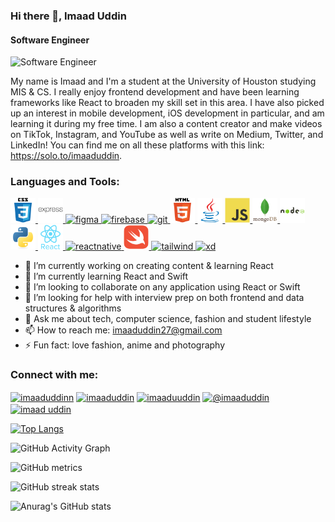 ### Hi there 👋, Imaad Uddin 
#### Software Engineer 
![Software Engineer ](https://media-exp1.licdn.com/dms/image/C5616AQGP8JbkrFp6wA/profile-displaybackgroundimage-shrink_200_800/0/1646773372099?e=1652918400&v=beta&t=R83xn5q-a_j6l066iqQwzzL6A2fIozAG8flIv_FetV8)

My name is Imaad and I'm a student at the University of Houston studying MIS & CS. I really enjoy frontend development and have been learning frameworks like React to broaden my skill set in this area. I have also picked up an interest in mobile development, iOS development in particular, and am learning it during my free time. I am also a content creator and make videos on TikTok, Instagram, and YouTube as well as write on Medium, Twitter, and LinkedIn! You can find me on all these platforms with this link: https://solo.to/imaaduddin.

<h3 align="left">Languages and Tools:</h3>
<p align="left"> <a href="https://www.w3schools.com/css/" target="_blank" rel="noreferrer"> <img src="https://raw.githubusercontent.com/devicons/devicon/master/icons/css3/css3-original-wordmark.svg" alt="css3" width="40" height="40"/> </a> <a href="https://expressjs.com" target="_blank" rel="noreferrer"> <img src="https://raw.githubusercontent.com/devicons/devicon/master/icons/express/express-original-wordmark.svg" alt="express" width="40" height="40"/> </a> <a href="https://www.figma.com/" target="_blank" rel="noreferrer"> <img src="https://www.vectorlogo.zone/logos/figma/figma-icon.svg" alt="figma" width="40" height="40"/> </a> <a href="https://firebase.google.com/" target="_blank" rel="noreferrer"> <img src="https://www.vectorlogo.zone/logos/firebase/firebase-icon.svg" alt="firebase" width="40" height="40"/> </a> <a href="https://git-scm.com/" target="_blank" rel="noreferrer"> <img src="https://www.vectorlogo.zone/logos/git-scm/git-scm-icon.svg" alt="git" width="40" height="40"/> </a> <a href="https://www.w3.org/html/" target="_blank" rel="noreferrer"> <img src="https://raw.githubusercontent.com/devicons/devicon/master/icons/html5/html5-original-wordmark.svg" alt="html5" width="40" height="40"/> </a> <a href="https://www.java.com" target="_blank" rel="noreferrer"> <img src="https://raw.githubusercontent.com/devicons/devicon/master/icons/java/java-original.svg" alt="java" width="40" height="40"/> </a> <a href="https://developer.mozilla.org/en-US/docs/Web/JavaScript" target="_blank" rel="noreferrer"> <img src="https://raw.githubusercontent.com/devicons/devicon/master/icons/javascript/javascript-original.svg" alt="javascript" width="40" height="40"/> </a> <a href="https://www.mongodb.com/" target="_blank" rel="noreferrer"> <img src="https://raw.githubusercontent.com/devicons/devicon/master/icons/mongodb/mongodb-original-wordmark.svg" alt="mongodb" width="40" height="40"/> </a> <a href="https://nodejs.org" target="_blank" rel="noreferrer"> <img src="https://raw.githubusercontent.com/devicons/devicon/master/icons/nodejs/nodejs-original-wordmark.svg" alt="nodejs" width="40" height="40"/> </a> <a href="https://www.python.org" target="_blank" rel="noreferrer"> <img src="https://raw.githubusercontent.com/devicons/devicon/master/icons/python/python-original.svg" alt="python" width="40" height="40"/> </a> <a href="https://reactjs.org/" target="_blank" rel="noreferrer"> <img src="https://raw.githubusercontent.com/devicons/devicon/master/icons/react/react-original-wordmark.svg" alt="react" width="40" height="40"/> </a> <a href="https://reactnative.dev/" target="_blank" rel="noreferrer"> <img src="https://reactnative.dev/img/header_logo.svg" alt="reactnative" width="40" height="40"/> </a> <a href="https://developer.apple.com/swift/" target="_blank" rel="noreferrer"> <img src="https://raw.githubusercontent.com/devicons/devicon/master/icons/swift/swift-original.svg" alt="swift" width="40" height="40"/> </a> <a href="https://tailwindcss.com/" target="_blank" rel="noreferrer"> <img src="https://www.vectorlogo.zone/logos/tailwindcss/tailwindcss-icon.svg" alt="tailwind" width="40" height="40"/> </a> <a href="https://www.adobe.com/products/xd.html" target="_blank" rel="noreferrer"> <img src="https://cdn.worldvectorlogo.com/logos/adobe-xd.svg" alt="xd" width="40" height="40"/> </a> </p>

- 🔭 I’m currently working on creating content & learning React 
- 🌱 I’m currently learning React and Swift 
- 👯 I’m looking to collaborate on any application using React or Swift 
- 🤔 I’m looking for help with interview prep on both frontend and data structures & algorithms 
- 💬 Ask me about tech, computer science, fashion and student lifestyle 
- 📫 How to reach me: imaaduddin27@gmail.com 
- ⚡ Fun fact: love fashion, anime and photography  

<h3 align="left">Connect with me:</h3>
<p align="left">
<a href="https://twitter.com/imaaduddinn" target="blank"><img align="center" src="https://raw.githubusercontent.com/rahuldkjain/github-profile-readme-generator/master/src/images/icons/Social/twitter.svg" alt="imaaduddinn" height="30" width="40" /></a>
<a href="https://linkedin.com/in/imaaduddin" target="blank"><img align="center" src="https://raw.githubusercontent.com/rahuldkjain/github-profile-readme-generator/master/src/images/icons/Social/linked-in-alt.svg" alt="imaaduddin" height="30" width="40" /></a>
<a href="https://instagram.com/imaaduuddin" target="blank"><img align="center" src="https://raw.githubusercontent.com/rahuldkjain/github-profile-readme-generator/master/src/images/icons/Social/instagram.svg" alt="imaaduuddin" height="30" width="40" /></a>
<a href="https://medium.com/@imaaduddin" target="blank"><img align="center" src="https://raw.githubusercontent.com/rahuldkjain/github-profile-readme-generator/master/src/images/icons/Social/medium.svg" alt="@imaaduddin" height="30" width="40" /></a>
<a href="https://www.youtube.com/c/imaad uddin" target="blank"><img align="center" src="https://raw.githubusercontent.com/rahuldkjain/github-profile-readme-generator/master/src/images/icons/Social/youtube.svg" alt="imaad uddin" height="30" width="40" /></a>
</p>

[![Top Langs](https://github-readme-stats.vercel.app/api/top-langs/?username=imaaduddin)](https://github.com/anuraghazra/github-readme-stats)

![GitHub Activity Graph](https://activity-graph.herokuapp.com/graph?username=imaaduddin)  

![GitHub metrics](https://metrics.lecoq.io/imaaduddin)  

![GitHub streak stats](https://github-readme-streak-stats.herokuapp.com/?user=imaaduddin)  

![Anurag's GitHub stats](https://github-readme-stats.vercel.app/api?username=imaaduddin&theme=dark&show_icons=true)
